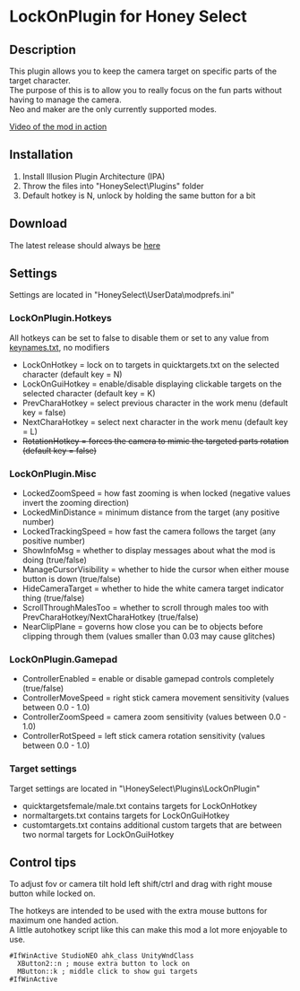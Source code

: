 # LockOnPlugin for Honey Select

## Description
This plugin allows you to keep the camera target on specific parts of the target character.  
The purpose of this is to allow you to really focus on the fun parts without having to manage the camera.  
Neo and maker are the only currently supported modes.

[Video of the mod in action](https://my.mixtape.moe/rgkydu.m4v)

## Installation
1. Install Illusion Plugin Architecture (IPA)
2. Throw the files into "HoneySelect\Plugins" folder
3. Default hotkey is N, unlock by holding the same button for a bit

## Download
The latest release should always be [here](../../releases)

## Settings
Settings are located in "HoneySelect\UserData\modprefs.ini"

### LockOnPlugin.Hotkeys
All hotkeys can be set to false to disable them or set to any value from [keynames.txt](keynames.txt), no modifiers
- LockOnHotkey = lock on to targets in quicktargets.txt on the selected character (default key = N)
- LockOnGuiHotkey = enable/disable displaying clickable targets on the selected character (default key = K)
- PrevCharaHotkey = select previous character in the work menu (default key = false)
- NextCharaHotkey = select next character in the work menu (default key = L)
- ~~RotationHotkey = forces the camera to mimic the targeted parts rotation (default key = false)~~

### LockOnPlugin.Misc
- LockedZoomSpeed = how fast zooming is when locked (negative values invert the zooming direction)
- LockedMinDistance = minimum distance from the target (any positive number)
- LockedTrackingSpeed = how fast the camera follows the target (any positive number)
- ShowInfoMsg = whether to display messages about what the mod is doing (true/false)
- ManageCursorVisibility = whether to hide the cursor when either mouse button is down (true/false)
- HideCameraTarget = whether to hide the white camera target indicator thing (true/false)
- ScrollThroughMalesToo = whether to scroll through males too with PrevCharaHotkey/NextCharaHotkey (true/false)
- NearClipPlane = governs how close you can be to objects before clipping through them (values smaller than 0.03 may cause glitches)

### LockOnPlugin.Gamepad
- ControllerEnabled = enable or disable gamepad controls completely (true/false)
- ControllerMoveSpeed = right stick camera movement sensitivity (values between 0.0 - 1.0)
- ControllerZoomSpeed = camera zoom sensitivity (values between 0.0 - 1.0)
- ControllerRotSpeed = left stick camera rotation sensitivity (values between 0.0 - 1.0)

 ### Target settings
 Target settings are located in "\HoneySelect\Plugins\LockOnPlugin\"
 - quicktargetsfemale/male.txt contains targets for LockOnHotkey
 - normaltargets.txt contains targets for LockOnGuiHotkey
 - customtargets.txt contains additional custom targets that are between two normal targets for LockOnGuiHotkey

## Control tips
To adjust fov or camera tilt hold left shift/ctrl and drag with right mouse button while locked on.

The hotkeys are intended to be used with the extra mouse buttons for maximum one handed action.  
A little autohotkey script like this can make this mod a lot more enjoyable to use.
```
#IfWinActive StudioNEO ahk_class UnityWndClass
  XButton2::n ; mouse extra button to lock on
  MButton::k ; middle click to show gui targets
#IfWinActive
```

